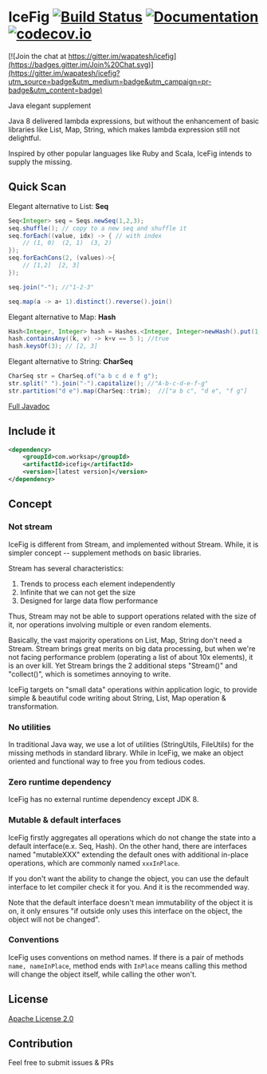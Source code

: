 # IceFig [![Build Status](https://travis-ci.org/wapatesh/icefig.svg?branch=master)](https://travis-ci.org/wapatesh/icefig) [![Documentation](https://readthedocs.org/projects/svg-pottery/badge/?version=latest)](http://www.javadoc.io/doc/com.worksap/icefig) [![codecov.io](https://codecov.io/github/WorksApplications/icefig/coverage.svg?branch=master)](https://codecov.io/github/WorksApplications/icefig?branch=master)

[![Join the chat at https://gitter.im/wapatesh/icefig](https://badges.gitter.im/Join%20Chat.svg)](https://gitter.im/wapatesh/icefig?utm_source=badge&utm_medium=badge&utm_campaign=pr-badge&utm_content=badge)

Java elegant supplement

Java 8 delivered lambda expressions, but without the enhancement of basic libraries like List, Map, String, which makes
lambda expression still not delightful.

Inspired by other popular languages like Ruby and Scala, IceFig intends to supply the missing.

## Quick Scan

Elegant alternative to List: **Seq**
```java
Seq<Integer> seq = Seqs.newSeq(1,2,3);
seq.shuffle(); // copy to a new seq and shuffle it
seq.forEach((value, idx) -> { // with index
    // (1, 0)  (2, 1)  (3, 2)
});
seq.forEachCons(2, (values)->{
    // [1,2]  [2, 3]
});

seq.join("-"); //"1-2-3"

seq.map(a -> a+ 1).distinct().reverse().join()
```

Elegant alternative to Map: **Hash**
```java
Hash<Integer, Integer> hash = Hashes.<Integer, Integer>newHash().put(1, 2).put(2, 3).put(3, 3);
hash.containsAny((k, v) -> k+v == 5 ); //true
hash.keysOf(3); // [2, 3]
```

Elegant alternative to String: **CharSeq**
```java
CharSeq str = CharSeq.of("a b c d e f g");
str.split(" ").join("-").capitalize(); //"A-b-c-d-e-f-g"
str.partition("d e").map(CharSeq::trim);  //["a b c", "d e", "f g"]
```

[Full Javadoc](http://www.javadoc.io/doc/com.worksap/icefig)

## Include it

```xml
<dependency>
    <groupId>com.worksap</groupId>
    <artifactId>icefig</artifactId>
    <version>[latest version]</version>
</dependency>
```


## Concept

### Not stream

IceFig is different from Stream, and implemented without Stream. While, it is simpler concept -- supplement methods on basic libraries.

Stream has several characteristics:

1. Trends to process each element independently
2. Infinite that we can not get the size
3. Designed for large data flow performance

Thus, Stream may not be able to support operations related with the size of it, nor operations involving multiple or even random elements.

Basically, the vast majority operations on List, Map, String don't need a Stream. Stream brings great merits on big data processing, but when we're not facing performance problem (operating a list of about 10x elements), it is an over kill. 
Yet Stream brings the 2 additional steps "Stream()" and "collect()", which is sometimes annoying to write.

IceFig targets on "small data" operations within application logic, to provide simple & beautiful code writing about String, List, Map operation & transformation.

### No utilities

In traditional Java way, we use a lot of utilities (StringUtils, FileUtils) for the missing methods in standard library. While in IceFig, we make an object oriented and functional way to free you from tedious codes.

### Zero runtime dependency

IceFig has no external runtime dependency except JDK 8.

### Mutable & default interfaces

IceFig firstly aggregates all operations which do not change the state into a default interface(e.x. Seq, Hash).
On the other hand, there are interfaces named "mutableXXX" extending the default ones with additional in-place operations, which are commonly named `xxxInPlace`.

If you don't want the ability to change the object, you can use the default interface to let compiler check it for you. And it is the recommended way.

Note that the default interface doesn't mean immutability of the object it is on, it only ensures "if outside only uses this interface on the object, the object will not be changed".

### Conventions

IceFig uses conventions on method names. If there is a pair of methods `name, nameInPlace`, method ends with `InPlace` means calling this method will change the object itself, while calling the other won't.


## License

[Apache License 2.0](LICENSE)

## Contribution

Feel free to submit issues & PRs
